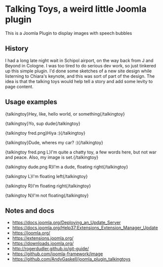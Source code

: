 # Talking Toys, a weird little Joomla plugin
This is a Joomla Plugin to display images with speech bubbles

## History
I had a long late night wait in Schipol airport, on the way back from J and Beyond in Cologne.  I was too tired to do serious dev work, so just tinkered up this simple plugin.  I'd done some sketches of a new site design while listerning to Chiara's keynote, and this was sort of part of the design.  The idea is that the talking toys would help tell a story and add some levity to page content.

## Usage examples

{talkingtoy}Hey, like, hello world, or something{/talkingtoy}

{talkingtoy}Yo, sup dude{/talkingtoy}

{talkingtoy fred.png}Hiya :){/talkingtoy}

{talkingtoy}Dude, wheres my car? :){/talkingtoy}

{talkingtoy fred.png L}I'm quite a chatty toy, a few words here, but not war and peace.  Also, my image is set.{/talkingtoy}

{talkingtoy dude.png R}I'm a dude, floating right{/talkingtoy}

{talkingtoy L}I'm floating left{/talkingtoy}

{talkingtoy R}I'm floating right{/talkingtoy}

{talkingtoy N}I'm not floating{/talkingtoy}


## Notes and docs
* https://docs.joomla.org/Deploying_an_Update_Server
* https://docs.joomla.org/Help37:Extensions_Extension_Manager_Update
* https://joomla.org/
* https://extensions.joomla.org/
* https://downloads.joomla.org/
* http://rogerdudler.github.io/git-guide/
* https://github.com/joomla-framework/image 
* https://github.com/AndyGaskell/joomla_plugin_talkingtoys